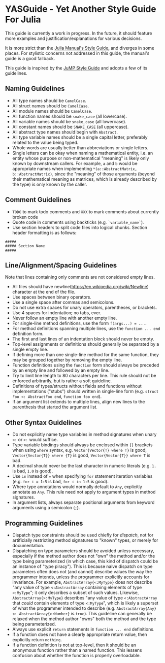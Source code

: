 # YASGuide - Yet Another Style Guide For Julia

This guide is currently a work in progress. In the future, it should feature more examples and justification/explanations for various decisions.

It is more strict than the [Julia Manual's Style Guide](https://docs.julialang.org/en/v1.0.0/manual/style-guide/), and diverges in some places. For stylistic concerns not addressed in this guide, the manual's guide is a good fallback.

This guide is inspired by the [JuMP Style Guide](http://www.juliaopt.org/JuMP.jl/latest/style.html) and adopts a few of its guidelines.

## Naming Guidelines

- All type names should be `CamelCase`.
- All struct names should be `CamelCase`.
- All module names should be `CamelCase`.
- All function names should be `snake_case` (all lowercase).
- All variable names should be `snake_case` (all lowercase).
- All constant names should be `SNAKE_CASE` (all uppercase).
- All abstract type names should begin with `Abstract`.
- All type variable names should be a single capital letter, preferably related to the value being typed.
- Whole words are usually better than abbreviations or single letters.
- Single letters can be okay when naming a mathematical entity, i.e. an entity whose purpose or non-mathematical "meaning" is likely only known by downstream callers. For example, `a` and `b` would be appropriate names when implementing `*(a::AbstractMatrix, b::AbstractMatrix)`, since the "meaning" of those arguments (beyond their mathematical meaning as matrices, which is already described by the type) is only known by the caller.

## Comment Guidelines

- `TODO` to mark todo comments and `XXX` to mark comments about currently broken code
- Quote code in comments using backticks (e.g. `` `variable_name` ``).
- Use section headers to split code files into logical chunks. Section header formatting is as follows:

```
#####
##### Section Name
#####
```

## Line/Alignment/Spacing Guidelines

Note that lines containing only comments are not considered empty lines.

- All files should have newline(https://en.wikipedia.org/wiki/Newline) character at the end of the file.
- Use spaces between binary operators.
- Use a single space after commas and semicolons.
- Do not use extra spaces for unary operators, parentheses, or brackets.
- Use 4 spaces for indentation; no tabs, ever.
- Never follow an empty line with another empty line.
- For single-line method definitions, use the form `f(args...) = ...`.
- For method definitions spanning multiple lines, use the `function ... end` definition form.
- The first and last lines of an indentation block should never be empty.
- Top-level assignments or definitions should generally be separated by a single empty line.
- If defining more than one single-line method for the same function, they may be grouped together by removing the empty line.
- Function definitions using the `function` form should always be preceded by an empty line and followed by an empty line.
- Try to limit line length to 80 characters per line. This rule should not be enforced arbitrarily, but is rather a soft guideline.
- Definitions of types/structs without fields and functions without implementations ("stubs") should written in single-line form (e.g. `struct Foo <: AbstractFoo end`, `function foo end`).
- If an argument list extends to multiple lines, align new lines to the parenthesis that started the argument list.

## Other Syntax Guidelines

- Do not explicitly name type variables in method signatures when unary `<:` or `>:` would suffice.
- Type variable bindings should always be enclosed within `{}` brackets when using `where` syntax, e.g. `Vector{Vector{T} where T}` is good, `Vector{Vector{T}} where {T}` is good, `Vector{Vector{T}} where T` is bad.
- A decimal should never be the last character in numeric literals (e.g. `1.` is bad, `1.0` is good).
- Use `in` instead of `=` when specifying `for` statement iteration variables (e.g. `for i = 1:5` is bad, `for i in 1:5` is good).
- Where type annotations would normally default to `Any`, explicitly annotate as `Any`. This rule need not apply to argument types in method signatures.
- In argument lists, always separate positional arguments from keyword arguments using a semicolon (`;`).

## Programming Guidelines

- Dispatch type constraints should be used chiefly for *dispatch*, not for artificially restricting method signatures to "known" types, or merely for documentation.
- Dispatching on type parameters should be avoided unless necessary, especially if the method author does not "own" the method and/or the type being parameterized (in which case, this kind of dispatch could be an instance of "type piracy"). This is because naive dispatch on type parameters often does not (and cannot) describe values the way the programmer intends, unless the programmer explicitly accounts for invariance. For example, `AbstractArray{<:MyType}` does not describe "any value of type `<:AbstractArray` containing elements of type `<:MyType`"; it only describes a subset of such values. Likewise, `AbstractArray{>:MyType}` describes "any value of type `<:AbstractArray` that *could* contain elements of type `<:MyType`", which is likely a superset of what the programmer intended to describe (e.g. `AbstractArray{Any} <: AbstractArray{>:Number}` is `true`). This guideline can generally be relaxed when the method author "owns" both the method and the type being parameterized.
- Always use explicit `return` statements in `function ... end` definitions.
- If a function does not have a clearly appropriate return value, then explicitly return `nothing`.
- If a function definition is not at top-level, then it should be an anonymous function rather than a named function. This lessens confusion about whether the function is properly overloadable.
